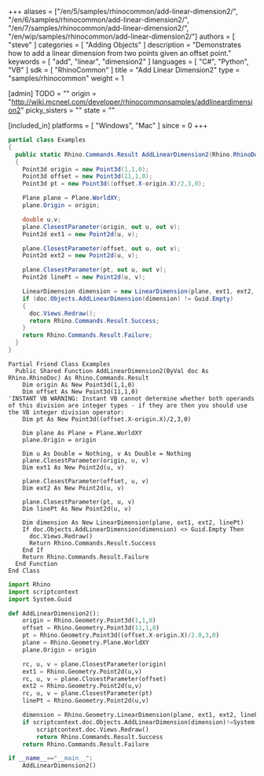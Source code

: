 +++
aliases = ["/en/5/samples/rhinocommon/add-linear-dimension2/", "/en/6/samples/rhinocommon/add-linear-dimension2/", "/en/7/samples/rhinocommon/add-linear-dimension2/", "/en/wip/samples/rhinocommon/add-linear-dimension2/"]
authors = [ "steve" ]
categories = [ "Adding Objects" ]
description = "Demonstrates how to add a linear dimension from two points given an offset point."
keywords = [ "add", "linear", "dimension2" ]
languages = [ "C#", "Python", "VB" ]
sdk = [ "RhinoCommon" ]
title = "Add Linear Dimension2"
type = "samples/rhinocommon"
weight = 1

[admin]
TODO = ""
origin = "http://wiki.mcneel.com/developer/rhinocommonsamples/addlineardimension2"
picky_sisters = ""
state = ""

[included_in]
platforms = [ "Windows", "Mac" ]
since = 0
+++

<div class="codetab-content" id="cs">

```cs
partial class Examples
{
  public static Rhino.Commands.Result AddLinearDimension2(Rhino.RhinoDoc doc)
  {
    Point3d origin = new Point3d(1,1,0);
    Point3d offset = new Point3d(11,1,0);
    Point3d pt = new Point3d((offset.X-origin.X)/2,3,0);

    Plane plane = Plane.WorldXY;
    plane.Origin = origin;

    double u,v;
    plane.ClosestParameter(origin, out u, out v);
    Point2d ext1 = new Point2d(u, v);

    plane.ClosestParameter(offset, out u, out v);
    Point2d ext2 = new Point2d(u, v);

    plane.ClosestParameter(pt, out u, out v);
    Point2d linePt = new Point2d(u, v);

    LinearDimension dimension = new LinearDimension(plane, ext1, ext2, linePt);
    if (doc.Objects.AddLinearDimension(dimension) != Guid.Empty)
    {
      doc.Views.Redraw();
      return Rhino.Commands.Result.Success;
    }
    return Rhino.Commands.Result.Failure;
  }
}
```

</div>


<div class="codetab-content" id="vb">

```vbnet
Partial Friend Class Examples
  Public Shared Function AddLinearDimension2(ByVal doc As Rhino.RhinoDoc) As Rhino.Commands.Result
	Dim origin As New Point3d(1,1,0)
	Dim offset As New Point3d(11,1,0)
'INSTANT VB WARNING: Instant VB cannot determine whether both operands of this division are integer types - if they are then you should use the VB integer division operator:
	Dim pt As New Point3d((offset.X-origin.X)/2,3,0)

	Dim plane As Plane = Plane.WorldXY
	plane.Origin = origin

	Dim u As Double = Nothing, v As Double = Nothing
	plane.ClosestParameter(origin, u, v)
	Dim ext1 As New Point2d(u, v)

	plane.ClosestParameter(offset, u, v)
	Dim ext2 As New Point2d(u, v)

	plane.ClosestParameter(pt, u, v)
	Dim linePt As New Point2d(u, v)

	Dim dimension As New LinearDimension(plane, ext1, ext2, linePt)
	If doc.Objects.AddLinearDimension(dimension) <> Guid.Empty Then
	  doc.Views.Redraw()
	  Return Rhino.Commands.Result.Success
	End If
	Return Rhino.Commands.Result.Failure
  End Function
End Class
```

</div>


<div class="codetab-content" id="py">

```python
import Rhino
import scriptcontext
import System.Guid

def AddLinearDimension2():
    origin = Rhino.Geometry.Point3d(1,1,0)
    offset = Rhino.Geometry.Point3d(11,1,0)
    pt = Rhino.Geometry.Point3d((offset.X-origin.X)/2.0,3,0)
    plane = Rhino.Geometry.Plane.WorldXY
    plane.Origin = origin

    rc, u, v = plane.ClosestParameter(origin)
    ext1 = Rhino.Geometry.Point2d(u,v)
    rc, u, v = plane.ClosestParameter(offset)
    ext2 = Rhino.Geometry.Point2d(u,v)
    rc, u, v = plane.ClosestParameter(pt)
    linePt = Rhino.Geometry.Point2d(u,v)

    dimension = Rhino.Geometry.LinearDimension(plane, ext1, ext2, linePt)
    if scriptcontext.doc.Objects.AddLinearDimension(dimension)!=System.Guid.Empty:
        scriptcontext.doc.Views.Redraw()
        return Rhino.Commands.Result.Success
    return Rhino.Commands.Result.Failure

if __name__=="__main__":
    AddLinearDimension2()
```

</div>
